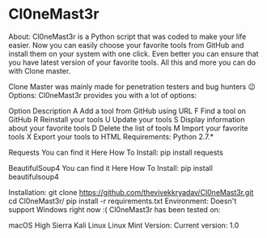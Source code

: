 # Cl0neMast3r
About:
Cl0neMast3r is a Python script that was coded to make your life easier. 
Now you can easily choose your favorite tools from GitHub and install them on your system with one click.
Even better you can ensure that you have latest version of your favorite tools.
All this and more you can do with Clone master.

Clone Master was mainly made for penetration testers and bug hunters 😉
Options:
Cl0neMast3r provides you with a lot of options:

Option	Description
A	Add a tool from GitHub using URL
F	Find a tool on GitHub
R	Reinstall your tools
U	Update your tools
S	Display information about your favorite tools
D	Delete the list of tools
M	Import your favorite tools
X	Export your tools to HTML
Requirements:
Python 2.7.*

Requests You can find it Here
How To Install: pip install requests

BeautifulSoup4 You can find it Here
How To Install: pip install beautifulsoup4

Installation:
git clone https://github.com/thevivekkryadav/Cl0neMast3r.git
cd Cl0neMast3r/
pip install -r requirements.txt
Environment:
Doesn't support Windows right now :(
Cl0neMast3r has been tested on:

macOS High Sierra
Kali Linux
Linux Mint
Version:
Current version: 1.0
